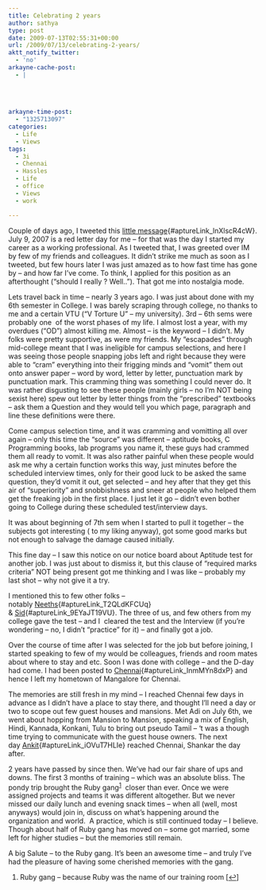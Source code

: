```yaml
---
title: Celebrating 2 years
author: sathya
type: post
date: 2009-07-13T02:55:31+00:00
url: /2009/07/13/celebrating-2-years/
aktt_notify_twitter:
  - 'no'
arkayne-cache-post:
  - |
    
    
    
    
arkayne-time-post:
  - "1325713097"
categories:
  - Life
  - Views
tags:
  - 3i
  - Chennai
  - Hassles
  - Life
  - office
  - Views
  - work

---
```

Couple of days ago, I tweeted this [little message][1]{#aptureLink_lnXlscR4cW}. July 9, 2007 is a red letter day for me &#8211; for that was the day I started my career as a working professional. As I tweeted that, I was greeted over IM by few of my friends and colleagues. It didn&#8217;t strike me much as soon as I tweeted, but few hours later I was just amazed as to how fast time has gone by &#8211; and how far I&#8217;ve come. To think, I applied for this position as an afterthought (&#8220;should I really ? Well..&#8221;). That got me into nostalgia mode.

<!--more-->

Lets travel back in time &#8211; nearly 3 years ago. I was just about done with my 6th semester in College. I was barely scraping through college, no thanks to me and a certain VTU (&#8220;V Torture U&#8221; &#8211; my university). 3rd &#8211; 6th sems were probably one  of the worst phases of my life. I almost lost a year, with my overdues (&#8220;OD&#8221;) almost killing me. Almost &#8211; is the keyword &#8211; I didn&#8217;t. My folks were pretty supportive, as were my friends. My &#8220;escapades&#8221; through mid-college meant that I was ineligible for campus selections, and here I was seeing those people snapping jobs left and right because they were able to &#8220;cram&#8221; everything into their frigging minds and &#8220;vomit&#8221; them out onto answer paper &#8211; word by word, letter by letter, punctuation mark by punctuation mark. This cramming thing was something I could never do. It was rather disgusting to see these people (mainly girls &#8211; no I&#8217;m NOT being sexist here) spew out letter by letter things from the &#8220;prescribed&#8221; textbooks &#8211; ask them a Question and they would tell you which page, paragraph and line these definitions were there.

Come campus selection time, and it was cramming and vomitting all over again &#8211; only this time the &#8220;source&#8221; was different &#8211; aptitude books, C Programming books, lab programs you name it, these guys had crammed them all ready to vomit. It was also rather painful when these people would ask me why a certain function works this way, just minutes before the scheduled interview times, only for their good luck to be asked the same question, they&#8217;d vomit it out, get selected &#8211; and hey after that they get this air of &#8220;superiority&#8221; and snobbishness and sneer at people who helped them get the freaking job in the first place. I just let it go &#8211; didn&#8217;t even bother going to College during these scheduled test/interview days.

It was about beginning of 7th sem when I started to pull it together &#8211; the subjects got interesting ( to my liking anyway), got some good marks but not enough to salvage the damage caused initially.

This fine day &#8211; I saw this notice on our notice board about Aptitude test for another job. I was just about to dismiss it, but this clause of &#8220;required marks criteria&#8221; NOT being present got me thinking and I was like &#8211; probably my last shot &#8211; why not give it a try.

I mentioned this to few other folks &#8211; notably [Neeths][2]{#aptureLink_T2QLdKFCUq} & [Sid][3]{#aptureLink_9EYaJT19VU}. The three of us, and few others from my college gave the test &#8211; and I  cleared the test and the Interview (if you&#8217;re wondering &#8211; no, I didn&#8217;t &#8220;practice&#8221; for it) &#8211; and finally got a job.

Over the course of time after I was selected for the job but before joining, I started speaking to few of my would be colleagues, friends and room mates about where to stay and etc. Soon I was done with college &#8211; and the D-day had come. I had been posted to [Chennai][4]{#aptureLink_InmMYn8dxP} and hence I left my hometown of Mangalore for Chennai.

The memories are still fresh in my mind &#8211; I reached Chennai few days in advance as I didn&#8217;t have a place to stay there, and thought I&#8217;ll need a day or two to scope out few guest houses and mansions. Met Adi on July 6th, we went about hopping from Mansion to Mansion, speaking a mix of English, Hindi, Kannada, Konkani, Tulu to bring out pseudo Tamil &#8211; &#8216;t was a though time trying to communicate with the guest house owners. The next day [Ankit][5]{#aptureLink_iOVuT7HLIe} reached Chennai, Shankar the day after.

2 years have passed by since then. We&#8217;ve had our fair share of ups and downs. The first 3 months of training &#8211; which was an absolute bliss. The pondy trip brought the Ruby gang<sup><a href="#footnote_0_273" id="identifier_0_273" class="footnote-link footnote-identifier-link" title="Ruby gang &ndash; because Ruby was the name of our training room">1</a></sup>  closer than ever. Once we were assigned projects and teams it was different altogether. But we never missed our daily lunch and evening snack times &#8211; when all (well, most anyways) would join in, discuss on what&#8217;s happening around the organization and world.  A practice, which is still continued today &#8211; I believe. Though about half of Ruby gang has moved on &#8211; some got married, some left for higher studies &#8211; but the memories still remain.

A big Salute &#8211; to the Ruby gang. It&#8217;s been an awesome time &#8211; and truly I&#8217;ve had the pleasure of having some cherished memories with the gang.

<ol class="footnotes">
  <li id="footnote_0_273" class="footnote">
    Ruby gang &#8211; because Ruby was the name of our training room [<a href="#identifier_0_273" class="footnote-link footnote-back-link">&#8617;</a>]
  </li>
</ol>

 [1]: http://twitter.com/SathyaBhat/status/2536944167
 [2]: http://twitter.com/neetharao
 [3]: http://tech-mania.com/
 [4]: http://maps.google.com/maps?om=0&iwloc=addr&f=q&ll=13.060416%2C80.249634&hl=en&z=11&ie=UTF8
 [5]: http://this-is-the-e-n-d.blogspot.com/
